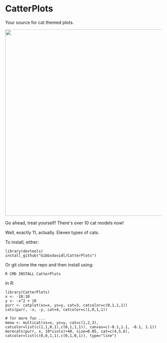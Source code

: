 # CatterPlots
Your source for cat themed plots.

<img src="https://github.com/Gibbsdavidl/CatterPlot/blob/master/examples/catplot_ex_6.png" width="600">

Go ahead, treat yourself! There's over 10 cat models now!

Well, exactly 11, actually. Eleven types of cats.

To install, either:
```
library(devtools)
install_github("Gibbsdavidl/CatterPlots")
```
Or git clone the repo and then install using:
```
R CMD INSTALL CatterPlots
```

In R:

```
library(CatterPlots)
x <- -10:10
y <- -x^2 + 10
purr <- catplot(xs=x, ys=y, cat=3, catcolor=c(0,1,1,1))
cats(purr, -x, -y, cat=4, catcolor=c(1,0,1,1))

# for more fun ...
meow <- multicat(xs=x, ys=y, cat=c(1,2,3), catcolor=list(c(1,1,0,1),c(0,1,1,1)), canvas=c(-0.1,1.1, -0.1, 1.1))
morecats(purr, x, 10*sin(x)+40, size=0.05, cat=c(4,5,6), catcolor=list(c(0,0,1,1),c(0,1,0,1)), type="line")

```
